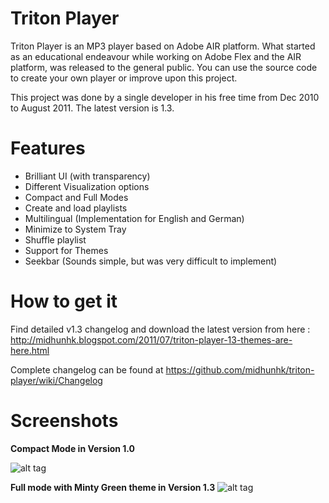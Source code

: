 Triton Player
=============

Triton Player is an MP3 player based on Adobe AIR platform. What started as an educational endeavour while working on Adobe Flex and the AIR platform, was released to the general public.
You can use the source code to create your own player or improve upon this project. 

This project was done by a single developer in his free time from Dec 2010 to August 2011. The latest version is 1.3.

Features
========
* Brilliant UI (with transparency)
* Different Visualization options
* Compact and Full Modes
* Create and load playlists
* Multilingual (Implementation for English and German)
* Minimize to System Tray
* Shuffle playlist
* Support for Themes
* Seekbar (Sounds simple, but was very difficult to implement)

How to get it
=============
Find detailed v1.3 changelog and download the latest version from here : http://midhunhk.blogspot.com/2011/07/triton-player-13-themes-are-here.html

Complete changelog can be found at https://github.com/midhunhk/triton-player/wiki/Changelog

Screenshots
===========
**Compact Mode in Version 1.0**

![alt tag](https://lh3.googleusercontent.com/-xS2W-ppISQo/TTOxNh56kpI/AAAAAAAAAYg/G0q_LW1HNeY/w586-h362-no/triton_1_compact_mode.PNG)

**Full mode with Minty Green theme in Version 1.3**
![alt tag](https://lh4.googleusercontent.com/-oDMYXziHeiE/Thct2ebPbyI/AAAAAAAAAb4/VGw6WTlfiqc/w578-h553-no/triton_1.3_final_green_theme.PNG)

